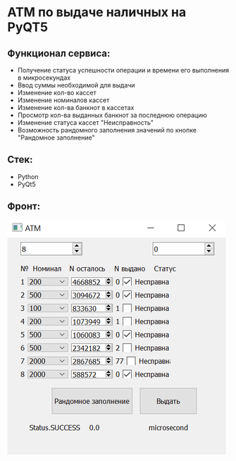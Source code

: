 # ATM по выдаче наличных на PyQT5

## Функционал сервиса:
- Получение статуса успешности операции и времени его выполнения в микросекундах
- Ввод суммы необходимой для выдачи
- Изменение кол-во кассет
- Изменение номиналов кассет
- Изменение кол-ва банкнот в кассетах
- Просмотр кол-ва выданных банкнот за последнюю операцию
- Изменение статуса кассет "Неисправность"
- Возможность рандомного заполнения значений по кнопке "Рандомное заполнение"

## Стек:
- Python
- PyQt5

## Фронт:
![front.png](static%2Ffront.png)